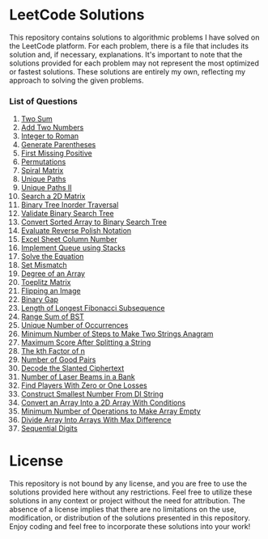 # LeetCode Solutions 

This repository contains solutions to algorithmic problems I have solved on the LeetCode platform. For each problem, there is 
a file that includes its solution and, if necessary, explanations. It's important to note that the solutions provided for each 
problem may not represent the most optimized or fastest solutions. These solutions are entirely my own, reflecting my approach 
to solving the given problems.


### List of Questions

1. [Two Sum](https://leetcode.com/problems/two-sum/)
2. [Add Two Numbers](https://leetcode.com/problems/add-two-numbers/)
3. [Integer to Roman](https://leetcode.com/problems/integer-to-roman/)
4. [Generate Parentheses](https://leetcode.com/problems/generate-parentheses/)
5. [First Missing Positive](https://leetcode.com/problems/first-missing-positive/)
6. [Permutations](https://leetcode.com/problems/permutations/)
7. [Spiral Matrix](https://leetcode.com/problems/spiral-matrix/)
8. [Unique Paths](https://leetcode.com/problems/unique-paths/)
9. [Unique Paths II](https://leetcode.com/problems/unique-paths-ii/)
10. [Search a 2D Matrix](https://leetcode.com/problems/search-a-2d-matrix/)
11. [Binary Tree Inorder Traversal](https://leetcode.com/problems/binary-tree-inorder-traversal/)
12. [Validate Binary Search Tree](https://leetcode.com/problems/validate-binary-search-tree/)
13. [Convert Sorted Array to Binary Search Tree](https://leetcode.com/problems/convert-sorted-array-to-binary-search-tree/)
14. [Evaluate Reverse Polish Notation](https://leetcode.com/problems/evaluate-reverse-polish-notation/)
15. [Excel Sheet Column Number](https://leetcode.com/problems/excel-sheet-column-number/)
16. [Implement Queue using Stacks](https://leetcode.com/problems/implement-queue-using-stacks/)
17. [Solve the Equation](https://leetcode.com/problems/solve-the-equation/)
18. [Set Mismatch](https://leetcode.com/problems/set-mismatch/)
19. [Degree of an Array](https://leetcode.com/problems/degree-of-an-array/)
20. [Toeplitz Matrix](https://leetcode.com/problems/toeplitz-matrix/)
21. [Flipping an Image](https://leetcode.com/problems/flipping-an-image/)
22. [Binary Gap](https://leetcode.com/problems/binary-gap/)
23. [Length of Longest Fibonacci Subsequence](https://leetcode.com/problems/length-of-longest-fibonacci-subsequence/)
24. [Range Sum of BST](https://leetcode.com/problems/range-sum-of-bst/)
25. [Unique Number of Occurrences](https://leetcode.com/problems/unique-number-of-occurrences/)
26. [Minimum Number of Steps to Make Two Strings Anagram](https://leetcode.com/problems/minimum-number-of-steps-to-make-two-strings-anagram/)
27. [Maximum Score After Splitting a String](https://leetcode.com/problems/maximum-score-after-splitting-a-string/)
28. [The kth Factor of n](https://leetcode.com/problems/the-kth-factor-of-n/)
29. [Number of Good Pairs](https://leetcode.com/problems/number-of-good-pairs/)
30. [Decode the Slanted Ciphertext](https://leetcode.com/problems/decode-the-slanted-ciphertext/)
31. [Number of Laser Beams in a Bank](https://leetcode.com/problems/number-of-laser-beams-in-a-bank/)
32. [Find Players With Zero or One Losses](https://leetcode.com/problems/find-players-with-zero-or-one-losses/)
33. [Construct Smallest Number From DI String](https://leetcode.com/problems/construct-smallest-number-from-di-string/)
34. [Convert an Array Into a 2D Array With Conditions](https://leetcode.com/problems/convert-an-array-into-a-2d-array-with-conditions/)
35. [Minimum Number of Operations to Make Array Empty](https://leetcode.com/problems/minimum-number-of-operations-to-make-array-empty/)
36. [Divide Array Into Arrays With Max Difference](https://leetcode.com/problems/divide-array-into-arrays-with-max-difference/)
37. [Sequential Digits](https://leetcode.com/problems/sequential-digits/)


# License

This repository is not bound by any license, and you are free to use the solutions provided here without any restrictions. Feel free 
to utilize these solutions in any context or project without the need for attribution. The absence of a license implies that there are 
no limitations on the use, modification, or distribution of the solutions presented in this repository. Enjoy coding and feel free to 
incorporate these solutions into your work!
